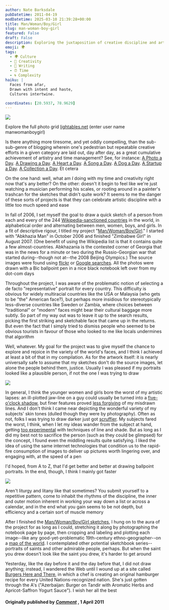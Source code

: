 ```yaml
---
author: Nate Barksdale
pubDatetime: 2011-04-19
modDatetime: 2025-03-10 21:39:28+00:00
title: Man/Woman/Boy/Girl
slug: man-woman-boy-girl
featured: False
draft: False
description: Exploring the juxtaposition of creative discipline and artistic representation in a global context.
emoji: 🌍
tags:
  - 🌍 Culture
  - 🎨 Creativity
  - 📝 Writing
  - ⏰ Time
  - 🌀 Complexity
haiku: |
  Faces from afar,  
  Drawn with intent and haste,  
  Cultures intertwine.

coordinates: [20.5937, 78.9629]
---
```


[![](@assets/images/ManWomanBoyGrid.jpg)](@assets/images/ManWomanBoyGrid.jpg)

Explore the full photo grid [lightables.net](http://web.archive.org/web/20150801220317/http://lightables.net/) (enter user name manwomanboygirl)

Is there anything more tiresome, and yet oddly compelling, than the sub-sub-genre of blogging wherein one's pedestrian but repeatable creative efforts in a given category are laid out, day after day, as a great cumulative achievement of artistry and time management? See, for instance: [A Photo a Day](http://content.photojojo.com/tutorials/project-365-take-a-photo-a-day/). [A Drawing a Day](http://web.archive.org/web/20250108222647/https://onedrawingaday.com/). [A Heart a Day](http://www.aheartaday.com/). [A Song a Day](http://www.youtube.com/user/therockcookiebottom). [A Dog a Day](http://paintingadogaday.blogspot.com/). [A Startup a Day](http://web.archive.org/web/20241225163105/https://astartupaday.com/). [A Collection a Day](http://collectionaday2010.blogspot.com/). Et cetera

On the one hand: well, what am _I_ doing with my time and creativity right now that's any better? On the other: doesn't it begin to feel like we're just watching a musician performing his scales, or rooting around in a painter's trashcan for the sketches that didn't quite work? It seems to me the danger of these sorts of projects is that they can celebrate artistic discipline with a little too much speed and ease

In fall of 2006, I set myself the goal to draw a quick sketch of a person from each and every of the 244 [Wikipedia-sanctioned countries](http://en.wikipedia.org/wiki/List_of_countries) in the world, in alphabetical order and alternating between men, women, boys, and girls. In a fit of descriptive rigour, I titled my project "[Man/Woman/Boy/Girl](http://web.archive.org/web/20150801220317/http://lightables.net/)." I started with "Abkhazia Man" in October 2006 and finished "Zimbabwe Girl" in August 2007. (One benefit of using the Wikipedia list is that it contains quite a few almost-countries. Abkhazania is the contested corner of Georgia that was in the news for a minute or two during the Russio-Georgian war that started during--though not at--the 2008 Beijing Olympics.) The source images were found using [flickr](http://www.flickr.com/search/?q=samoa%20man) or [Google searches](http://www.google.com/images?q=somaliland+women&um=1&ie=UTF-8&source=og&sa=N&hl=en&tab=wi&biw=1920&bih=1084). All the photos were drawn with a Bic ballpoint pen in a nice black notebook left over from my dot-com days

Throughout the project, I was aware of the problematic notion of selecting a de facto "representative" portrait for every country. This difficulty is obvious for widely multiracial countries like the USA or Malaysia (who gets to be "the" American face?), but perhaps more insidious for stereotypically less-diverse countries like Sweden or Zambia, where choices between "traditional" or "modern" faces might bear their cultural baggage more subtly. So part of my way out was to leave it up to the search results, picking the first striking and sketchable face that came up in the returns. But even the fact that I simply tried to dismiss people who seemed to be obvious tourists in favour of those who looked to me like locals undermines that algorithm

Well, whatever. My goal for the project was to give myself the chance to explore and rejoice in the variety of the world's faces, and I think I achieved at least a bit of that in my compilation. As for the artwork itself: it is nearly universally safe to assume that my sketches don't do the source images, let alone the people behind them, justice. Usually I was pleased if my portraits looked like a plausible person, if not the one I was trying to draw

[![](@assets/images/Angola-Anguilla.jpg)](@assets/images/Angola-Anguilla.jpg)

In general, I think the younger women and girls bore the worst of my artistic lapses: an ill-plotted jaw-line on a guy could usually be turned into a [five-o'clock shadow](http://www.flickr.com/photos/14137058@N02/1440030074/), but finer features proved [less forgiving](http://www.flickr.com/photos/14137058@N02/1439163799/) of my misdrawn lines. And I don't think I came near depicting the wonderful variety of my subjects' skin tones (dulled though they were by photography). Often as not, folks I was trying to draw darker just got [scruffier](http://www.flickr.com/photos/14137058@N02/1439163431/). My subjects fared the worst, I think, when I let my ideas wander from the subject at hand, getting [too experimental](http://www.flickr.com/photos/14137058@N02/1439164139/) with techniques of line and shade. But as long as I did my best not to sacrifice the person (such as they could be glimpsed) for the concept, I found even the middling results quite satisfying. I liked the idea of using the same internet technologies that condition us to the rapid-fire consumption of images to deliver up pictures worth lingering over, and engaging with, at the speed of a pen

I'd hoped, from A to Z, that I'd get better and better at drawing ballpoint portraits. In the end, though, I think I mainly got faster

[![](@assets/images/Puerto-Rico-Qatar.jpg)](@assets/images/Puerto-Rico-Qatar.jpg)

Aren't liturgy and litany like that sometimes? You submit yourself to a repetitive pattern, come to inhabit the rhythms of the discipline, the inner and outer motion inherent in working your way down a list or across a calendar, and in the end what you gain seems to be not depth, but efficiency and a certain sort of muscle memory

After I finished the [Man/Woman/Boy/Girl sketches](http://web.archive.org/web/20150801220317/http://lightables.net/), I hung on to the aura of the project for as long as I could, stretching it along by photographing the notebook page by page, then cropping and labeling and plotting each image--like any good-yet-problematic 19th-century ethno-geographer--on a [map of the world](http://maps.google.com/maps/ms?ie=UTF8&hl=en&start=0&num=200&om=1&msa=0&msid=118227021913165491767.00043b0fbcde6cf51d32d&ll=2.899153,1.230469&spn=41.217194,56.25&z=4&source=embed). I contemplated other potential sketchbook series--portraits of saints and other admirable people, perhaps. But when the saint you drew doesn't look like the saint you drew, it's harder to get around

Yesterday, like the day before it and the day before that, I did not draw anything; instead, I wandered the Web until I wound up at a site called [Burgers Here and There](http://web.archive.org/web/20250123183945/http://burgershereandthere.com/), in which a chef is creating an original hamburger recipe for every United Nations-recognized nation. She's just gotten through the A's ("Azerbaijan: Burger on Tandir with Aromatic Herbs and Apricot-Saffron Yogurt Sauce"). I wish her all the best

#### Originally published by _[Comment](https://www.google.com/search?q=%22Comment%22%20cardus.ca)_ , 1 April 2011
